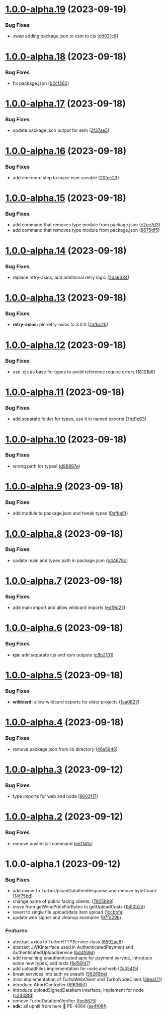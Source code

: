 # [1.0.0-alpha.19](https://github.com/ardriveapp/turbo-sdk/compare/v1.0.0-alpha.18...v1.0.0-alpha.19) (2023-09-19)


### Bug Fixes

* swap adding package.json to esm to cjs ([dd921c8](https://github.com/ardriveapp/turbo-sdk/commit/dd921c8d40a65e3492ad08a24a8da0bcb060c846))

# [1.0.0-alpha.18](https://github.com/ardriveapp/turbo-sdk/compare/v1.0.0-alpha.17...v1.0.0-alpha.18) (2023-09-18)


### Bug Fixes

* fix package.json ([b2cf260](https://github.com/ardriveapp/turbo-sdk/commit/b2cf2603e521c761a3ff44eb6e8893f9203ad0e8))

# [1.0.0-alpha.17](https://github.com/ardriveapp/turbo-sdk/compare/v1.0.0-alpha.16...v1.0.0-alpha.17) (2023-09-18)


### Bug Fixes

* update package.json output for esm ([2f37ae5](https://github.com/ardriveapp/turbo-sdk/commit/2f37ae5673142ce7ea1d29372223598cfad46f96))

# [1.0.0-alpha.16](https://github.com/ardriveapp/turbo-sdk/compare/v1.0.0-alpha.15...v1.0.0-alpha.16) (2023-09-18)


### Bug Fixes

* add one more step to make esm useable ([20fec23](https://github.com/ardriveapp/turbo-sdk/commit/20fec23250acfd1b26d0637de01537b244020465))

# [1.0.0-alpha.15](https://github.com/ardriveapp/turbo-sdk/compare/v1.0.0-alpha.14...v1.0.0-alpha.15) (2023-09-18)


### Bug Fixes

* add command that removes type module from package.json ([c2ce7d3](https://github.com/ardriveapp/turbo-sdk/commit/c2ce7d3d26da50c7857d5ceb1150d913179bb23f))
* add command that removes type module from package.json ([8675df5](https://github.com/ardriveapp/turbo-sdk/commit/8675df5dfe65c05dbf1e4294bf9f768bcdc954d4))

# [1.0.0-alpha.14](https://github.com/ardriveapp/turbo-sdk/compare/v1.0.0-alpha.13...v1.0.0-alpha.14) (2023-09-18)


### Bug Fixes

* replace retry-axios, add additional retry logic ([2da9334](https://github.com/ardriveapp/turbo-sdk/commit/2da93347c04467c491248431990a2a969dacd4e4))

# [1.0.0-alpha.13](https://github.com/ardriveapp/turbo-sdk/compare/v1.0.0-alpha.12...v1.0.0-alpha.13) (2023-09-18)


### Bug Fixes

* **retry-axios:** pin retry-axios to 3.0.0 ([2afbc26](https://github.com/ardriveapp/turbo-sdk/commit/2afbc26ca248f1c0d20409a6814f2156923b384f))

# [1.0.0-alpha.12](https://github.com/ardriveapp/turbo-sdk/compare/v1.0.0-alpha.11...v1.0.0-alpha.12) (2023-09-18)


### Bug Fixes

* use .cjs as base for types to avoid reference require errors ([18101b6](https://github.com/ardriveapp/turbo-sdk/commit/18101b6f624968222ce199329ad526730052adcd))

# [1.0.0-alpha.11](https://github.com/ardriveapp/turbo-sdk/compare/v1.0.0-alpha.10...v1.0.0-alpha.11) (2023-09-18)


### Bug Fixes

* add separate folder for types, use it in named exports ([7bd1e63](https://github.com/ardriveapp/turbo-sdk/commit/7bd1e6310c5efdb435a4b89cc922266a85be44d4))

# [1.0.0-alpha.10](https://github.com/ardriveapp/turbo-sdk/compare/v1.0.0-alpha.9...v1.0.0-alpha.10) (2023-09-18)


### Bug Fixes

* wrong path for types! ([d98897e](https://github.com/ardriveapp/turbo-sdk/commit/d98897e16dc28af64c314d7b911e63c23ab2d722))

# [1.0.0-alpha.9](https://github.com/ardriveapp/turbo-sdk/compare/v1.0.0-alpha.8...v1.0.0-alpha.9) (2023-09-18)


### Bug Fixes

* add module to package.json and tweak types ([0afba5f](https://github.com/ardriveapp/turbo-sdk/commit/0afba5f9929c021ba9921a0eee7084463fc54bd0))

# [1.0.0-alpha.8](https://github.com/ardriveapp/turbo-sdk/compare/v1.0.0-alpha.7...v1.0.0-alpha.8) (2023-09-18)


### Bug Fixes

* update main and types path in package.json ([b44678c](https://github.com/ardriveapp/turbo-sdk/commit/b44678cc2335d94eb82d97864dd067c44c87c244))

# [1.0.0-alpha.7](https://github.com/ardriveapp/turbo-sdk/compare/v1.0.0-alpha.6...v1.0.0-alpha.7) (2023-09-18)


### Bug Fixes

* add main import and allow wildcard imports ([edf9d27](https://github.com/ardriveapp/turbo-sdk/commit/edf9d2712fc6494087215c27dab9d4d330d52529))

# [1.0.0-alpha.6](https://github.com/ardriveapp/turbo-sdk/compare/v1.0.0-alpha.5...v1.0.0-alpha.6) (2023-09-18)


### Bug Fixes

* **cjs:** add separate cjs and esm outputs ([c8b2101](https://github.com/ardriveapp/turbo-sdk/commit/c8b2101ecf2b0fc5ae86bbf70b14f50ad5c6be0d))

# [1.0.0-alpha.5](https://github.com/ardriveapp/turbo-sdk/compare/v1.0.0-alpha.4...v1.0.0-alpha.5) (2023-09-18)


### Bug Fixes

* **wildcard:** allow wildcard exports for older projects ([1aa0827](https://github.com/ardriveapp/turbo-sdk/commit/1aa0827c146d07314624114957183fb70a0d3cf0))

# [1.0.0-alpha.4](https://github.com/ardriveapp/turbo-sdk/compare/v1.0.0-alpha.3...v1.0.0-alpha.4) (2023-09-18)


### Bug Fixes

* remove package.json from lib directory ([46a5946](https://github.com/ardriveapp/turbo-sdk/commit/46a5946ed418ba7f9333a059dc9836fb763eebfb))

# [1.0.0-alpha.3](https://github.com/ardriveapp/turbo-sdk/compare/v1.0.0-alpha.2...v1.0.0-alpha.3) (2023-09-12)


### Bug Fixes

* type imports for web and node ([9602f17](https://github.com/ardriveapp/turbo-sdk/commit/9602f17ee68920dffd7a29a7aa5b2c45e6315151))

# [1.0.0-alpha.2](https://github.com/ardriveapp/turbo-sdk/compare/v1.0.0-alpha.1...v1.0.0-alpha.2) (2023-09-12)


### Bug Fixes

* remove postinstall command ([e51141c](https://github.com/ardriveapp/turbo-sdk/commit/e51141cfa05d1ef4294f55f3c9cb47845c1995a9))

# 1.0.0-alpha.1 (2023-09-12)


### Bug Fixes

* add owner to TurboUploadDataItemResponse and remove byteCount ([14f75bd](https://github.com/ardriveapp/turbo-sdk/commit/14f75bdb25ec8d117154f85c51393760db646a32))
* change name of public facing clients. ([7925b99](https://github.com/ardriveapp/turbo-sdk/commit/7925b99f0515cd4af257287a64270a890a5bab39))
* move from getWincPriceForBytes to getUploadCosts ([1b50b2d](https://github.com/ardriveapp/turbo-sdk/commit/1b50b2dd48076368acb3a629386839054fa57dbb))
* revert to single file upload/data item upload ([1ccbbfa](https://github.com/ardriveapp/turbo-sdk/commit/1ccbbfa1cdec9b560c6045cbf66b52a1cce3f7e5))
* update web signer and cleanup examples ([97fd29b](https://github.com/ardriveapp/turbo-sdk/commit/97fd29b38adf9e6e75475432fe8281d6c3d1ce46))


### Features

* abstract axios to TurboHTTPService class ([6592ac8](https://github.com/ardriveapp/turbo-sdk/commit/6592ac83b2b3314fab43c84fa82da08f71c05b57))
* abstract JWKInterface used in AuthenticatedPayment and AuthenticatedUploadService ([bd4f69d](https://github.com/ardriveapp/turbo-sdk/commit/bd4f69d499a7541665f2bfa60298c3b84a9b519a))
* add remaining unauthenticated apis for payment service, introduce some new types, add tests ([8d56fd7](https://github.com/ardriveapp/turbo-sdk/commit/8d56fd79bc83936c0f13969dfccc0ef4424fcfab))
* add uploadFiles implementation for node and web ([7c454f5](https://github.com/ardriveapp/turbo-sdk/commit/7c454f543d4bc9014b0a1afe101473af98755b45))
* break services into auth vs unauth ([56269be](https://github.com/ardriveapp/turbo-sdk/commit/56269be1dda8216e18a20ff88be449a47d7ac580))
* inital implementation of TurboWebClient and TurboNodeClient ([39ea171](https://github.com/ardriveapp/turbo-sdk/commit/39ea171782a993e55585ac8ecd5445bfa7076a34))
* introduce AbortController ([8f636b1](https://github.com/ardriveapp/turbo-sdk/commit/8f636b1e9b0a5d0ab67765f93e22ab145ed8fdec))
* introduce uploadSignedDataItem interface, implement for node ([c2448fd](https://github.com/ardriveapp/turbo-sdk/commit/c2448fdcfe76f08269d1cefb732f673cdee439d2))
* remove TurboDataItemVerifier ([fee5675](https://github.com/ardriveapp/turbo-sdk/commit/fee5675e6143f52f914d465950b9268b9b9a6406))
* **sdk:** all uphill from here 🚀 PE-4064 ([aa4f06f](https://github.com/ardriveapp/turbo-sdk/commit/aa4f06f408f495ef08f87d31c15244920eccd61e))

